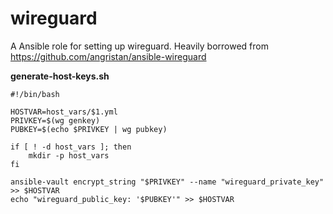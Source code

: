 wireguard
=========

A Ansible role for setting up wireguard.
Heavily borrowed from https://github.com/angristan/ansible-wireguard

__generate-host-keys.sh__
```shell
#!/bin/bash

HOSTVAR=host_vars/$1.yml
PRIVKEY=$(wg genkey)
PUBKEY=$(echo $PRIVKEY | wg pubkey)

if [ ! -d host_vars ]; then
    mkdir -p host_vars
fi

ansible-vault encrypt_string "$PRIVKEY" --name "wireguard_private_key" >> $HOSTVAR
echo "wireguard_public_key: '$PUBKEY'" >> $HOSTVAR
```
